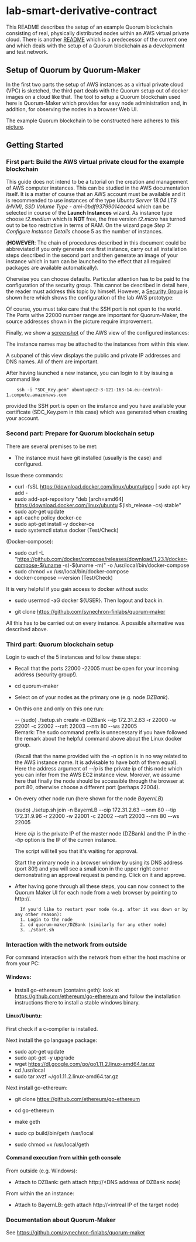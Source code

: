 # lab-smart-derivative-contract

This README describes the setup of an example Quorum blockchain consisting of real, physically distributed nodes within an AWS virtual private cloud. 
There is another  [README] which is a predecessor of the current one and which deals with the setup of a Quorum blockchain as a development and test network.


[README]: README_QuorumSetup.md 



## Setup of Quorum by Quorum-Maker

In the first two parts the setup of AWS instances as a virtual private cloud (VPC) is sketched, the third part deals with the Quorum setup out of docker images on a cloud like that.
The tool to setup a Quorum blockchain used here is Quorum-Maker which provides for easy node administration and, in addition, for observing the nodes in a browser Web UI. 

The example Quorum blockchain to be constructed here adheres to this [picture].
           
[picture]: ./SDCBlockchain.png


## Getting Started

### First part: Build the AWS virtual private cloud for the example blockchain

This guide does not intend to be a tutorial on the creation and management of AWS computer instances. This can be studied in the AWS documentation itself.
It is a matter of course that an AWS account must be available and it is recommended to use instances of the type _Ubuntu Server 18.04 LTS (HVM), SSD Volume Type - ami-0bdf93799014acdc4_
which can be selected in course of the __Launch Instances__ wizard.
As instance type choose _t2.medium_ which is __NOT__ free, the free version _t2.micro_ has turned out to be too restrictive in terms of RAM. On the wizard page _Step 3: Configure Instance Details_ choose 5 as the number of instances.

(__HOWEVER__: The chain of procedures described in this document could be abbreviated if you only generate one first instance, carry out all installation steps described
in the second part and then generate an image of your instance which in turn can be launched to the effect that all required packages are available automatically).

Oherwise you can choose defaults. Particular attention has to be paid to the configuration of the security group. This cannot be described in detail here, the reader must address this
topic by himself. However, a [Security Group] is shown here which shows the configuration of the lab AWS prototype:

[Security Group]:  ./SecurityGroup.png
  
Of course, you must take care that the SSH port is not open to the world. The Ports withe 22000 number range are important for Quorum-Maker, the source addresses shown in the picture
require improvement.

Finally, we show a [screenshot] of the AWS view of the configured instances:

[screenshot]:  ./AWS_InstanceView.png
   
 The instance names may be attached to the instances from within this view.
 
 A subpanel of this view displays the public and private IP addresses and DNS names. All of them are important. 
 
 After having launched a new instance, you can login to it by issuing a command like
 
 		ssh -i "SDC_Key.pem" ubuntu@ec2-3-121-163-14.eu-central-1.compute.amazonaws.com
 		
provided the SSH port is open on the instance and you have available your certificate (SDC_Key.pem in this case) which was generated when creating your account. 		


### Second part: Prepare for Quorum blockchain setup

There are several premises to be met:

- The instance must have git installed (usually is the case) and configured.

Issue these commands:

- curl -fsSL https://download.docker.com/linux/ubuntu/gpg | sudo apt-key add -
- sudo add-apt-repository "deb [arch=amd64] https://download.docker.com/linux/ubuntu $(lsb_release -cs) stable"
- sudo apt-get update
- apt-cache policy docker-ce
- sudo apt-get install -y docker-ce
- sudo systemctl status docker (Test/Check)

(Docker-compose):
- sudo curl -L "https://github.com/docker/compose/releases/download/1.23.1/docker-compose-$(uname -s)-$(uname -m)" -o /usr/local/bin/docker-compose
- sudo chmod +x /usr/local/bin/docker-compose
- docker-compose --version  (Test/Check)

It is very helpful if you gain access to docker without sudo:

- sudo usermod -aG docker ${USER}. Then logout and back in. 

- git clone https://github.com/synechron-finlabs/quorum-maker

All this has to be carried out on every instance. A possible alternative was described above.


### Third part: Quorum blockchain setup

Login to each of the 5 instances and follow these steps:

- Recall that the ports 22000 -22005 must be open for your incoming address (security group!).

- cd quorum-maker

- Select on of your nodes as the primary one (e.g. node _DZBank_).

- On this one and only on this one run:  

   -- (sudo) ./setup.sh create -n DZBank --ip 172.31.2.63 -r 22000 -w 22001 -c 22002 --raft 22003 --nm 80 --ws 22005  
   	  Remark: The sudo command prefix is unnecessary  if you have followed the remark about the helpful command above about the Linux docker group.
   
  
   (Recall that the name provided with the _-n_ option is in no way related to the AWS instance name. It is advisable to have both of  them equal).
	Here the address argument of _--ip_ is the private ip of this node which you can infer from the AWS EC2 instance view. Morover, we assume here that finally the node should be accessible through the browser at port 80,
	otherwise choose a different port (perhaps 22004).

- On every other node run (here shown for the node  _BayernLB_)

  (sudo) ./setup.sh join -n BayernLB --oip 172.31.2.63 --onm 80 --tip 172.31.9.96 -r 22000 -w 22001 -c 22002 --raft 22003 --nm 80 --ws 22005
		
  Here _oip_ is the private IP of the master node (DZBank) and the IP in the _--tip_ option is the IP of the curren instance.

  The script will tell you that it's waiting for approval.
  
  Start the primary node in a browser window by using its DNS address (port 80!) and you will see a small icon in the upper right corner demonstrating an approval request is pending.
  Click on it and approve.
  

- After having gone through all these steps, you can now connect to the Quorum Maker UI for each node from a web browser by pointing to http://<DNS address corresponding to your node>.

		If you'd like to restart your node (e.g. after it was down or by any other reason):
		1. Login to the node
		2. cd quorum-maker/DZBank (similarly for any other node)
		3. ./start.sh  




### Interaction with the network from outside


For command interaction with the network from either the host machine or from your PC:

#### Windows:  

- Install go-ethereum (contains geth):  look at https://github.com/ethereum/go-ethereum and follow the installation instructions there to install a stable windows binary.

#### Linux/Ubuntu:  

First check if a c-compiler is installed.

Next install the go language package:

- sudo apt-get update
- sudo apt-get -y upgrade
- wget https://dl.google.com/go/go1.11.2.linux-amd64.tar.gz
- cd /usr/local
- sudo tar xvzf ~/go1.11.2.linux-amd64.tar.gz

Next install go-ethereum:

- git clone https://github.com/ethereum/go-ethereum

- cd go-ethereum

- make geth 

- sudo cp build/bin/geth /usr/local

- sudo chmod +x /usr/local/geth


#### Command execution from within geth console

From outside (e.g. Windows):

- Attach to DZBank:  geth attach http://<DNS address of DZBank node)

From within the an instance:

- Attach to BayernLB: geth attach http://<intreal IP of the target node)



### Documentation about Quorum-Maker

See https://github.com/synechron-finlabs/quorum-maker